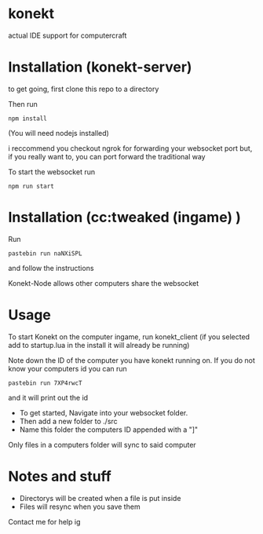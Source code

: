 # konekt
actual IDE support for computercraft



# Installation (konekt-server)
to get going, first clone this repo to a directory

Then run 
```
npm install
```
(You will need nodejs installed)

i reccommend you checkout ngrok for forwarding your websocket port
but, if you really want to, you can port forward the traditional way

To start the websocket run
```
npm run start
```

# Installation (cc:tweaked (ingame) )
Run 
```
pastebin run naNXiSPL
```
and follow the instructions

Konekt-Node allows other computers share the websocket


# Usage

To start Konekt on the computer ingame, run konekt_client
(if you selected add to startup.lua in the install it will already be running)

Note down the ID of the computer you have konekt running on.
If you do not know your computers id you can run
```
pastebin run 7XP4rwcT
```
and it will print out the id

- To get started, Navigate into your websocket folder. 
- Then add a new folder to ./src
- Name this folder the computers ID appended with a "]"

Only files in a computers folder will sync to said computer

# Notes and stuff
- Directorys will be created when a file is put inside
- Files will resync when you save them

Contact me for help ig

